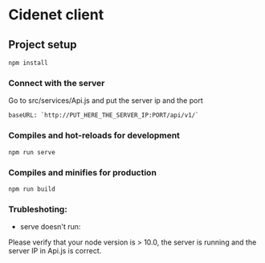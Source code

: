 # Cidenet client

## Project setup
```
npm install
```

### Connect with the server

Go to src/services/Api.js and put the server ip and the port

```
baseURL: `http://PUT_HERE_THE_SERVER_IP:PORT/api/v1/`
```

### Compiles and hot-reloads for development
```
npm run serve
```

### Compiles and minifies for production
```
npm run build
```

### Trubleshoting: 

* serve doesn't run: 

Please verify that your node version is > 10.0, the server is running and the server IP in Api.js is correct.